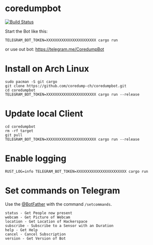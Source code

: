 # coredumpbot
[![Build Status](https://travis-ci.org/coredump-ch/coredumpbot.svg?branch=master)](https://travis-ci.org/coredump-ch/coredumpbot)

Start the Bot like this:

    TELEGRAM_BOT_TOKEN=XXXXXXXXXXXXXXXXXXXXXXX cargo run
 
or use out bot: https://telegram.me/CoredumpBot

# Install on Arch Linux

    sudo pacman -S git cargo
    git clone https://github.com/coredump-ch/coredumpbot.git
    cd coredumpbot
    TELEGRAM_BOT_TOKEN=XXXXXXXXXXXXXXXXXXXXXXX cargo run --release

# Update local Client

    cd coredumpbot
    rm -rf target
    git pull
    TELEGRAM_BOT_TOKEN=XXXXXXXXXXXXXXXXXXXXXXX cargo run --release

# Enable logging

    RUST_LOG=info TELEGRAM_BOT_TOKEN=XXXXXXXXXXXXXXXXXXXXXXX cargo run

# Set commands on Telegram

Use the [@BotFather](https://telegram.me/BotFather) with the command `/setcommands`.

    status - Get People now present
    webcam - Get Picture of Webcam
    location - Get Location of Hackerspace
    subscribe - Subscribe to a Sensor with an Duration
    help - Get Help
    cancel - Cancel Subscription
    version - Get Version of Bot
